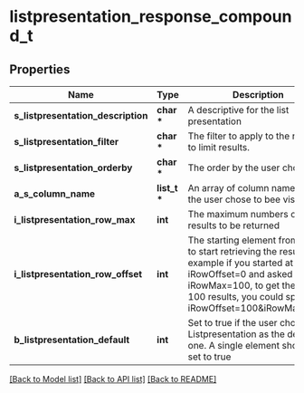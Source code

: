 # listpresentation_response_compound_t

## Properties
Name | Type | Description | Notes
------------ | ------------- | ------------- | -------------
**s_listpresentation_description** | **char \*** | A descriptive for the list presentation | 
**s_listpresentation_filter** | **char \*** | The filter to apply to the request to limit results. | 
**s_listpresentation_orderby** | **char \*** | The order by the user chose | 
**a_s_column_name** | **list_t \*** | An array of column names that the user chose to bee visible | 
**i_listpresentation_row_max** | **int** | The maximum numbers of results to be returned | 
**i_listpresentation_row_offset** | **int** | The starting element from where to start retrieving the results. For example if you started at iRowOffset&#x3D;0 and asked for iRowMax&#x3D;100, to get the next 100 results, you could specify iRowOffset&#x3D;100&amp;iRowMax&#x3D;100, | 
**b_listpresentation_default** | **int** | Set to true if the user chose this Listpresentation as the default one. A single element should be set to true | 

[[Back to Model list]](../README.md#documentation-for-models) [[Back to API list]](../README.md#documentation-for-api-endpoints) [[Back to README]](../README.md)


